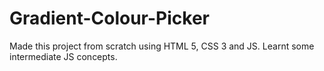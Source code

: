 # Gradient-Colour-Picker
Made this project from scratch using HTML 5, CSS 3 and JS. Learnt some intermediate JS concepts.
